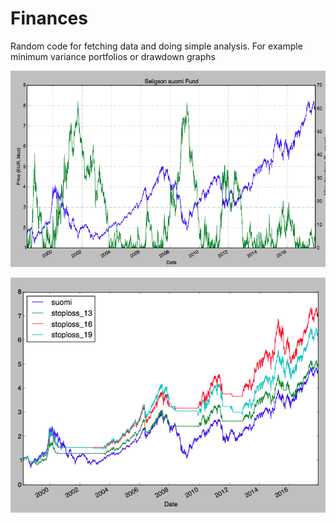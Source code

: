 # Finances
Random code for fetching data and doing simple analysis. For example minimum variance portfolios or drawdown graphs

![ScreenShot](/Seligson/drawdown-screenshot.png)

![ScreenShot](/Seligson/drawdown_strategy_screenshot.png)
